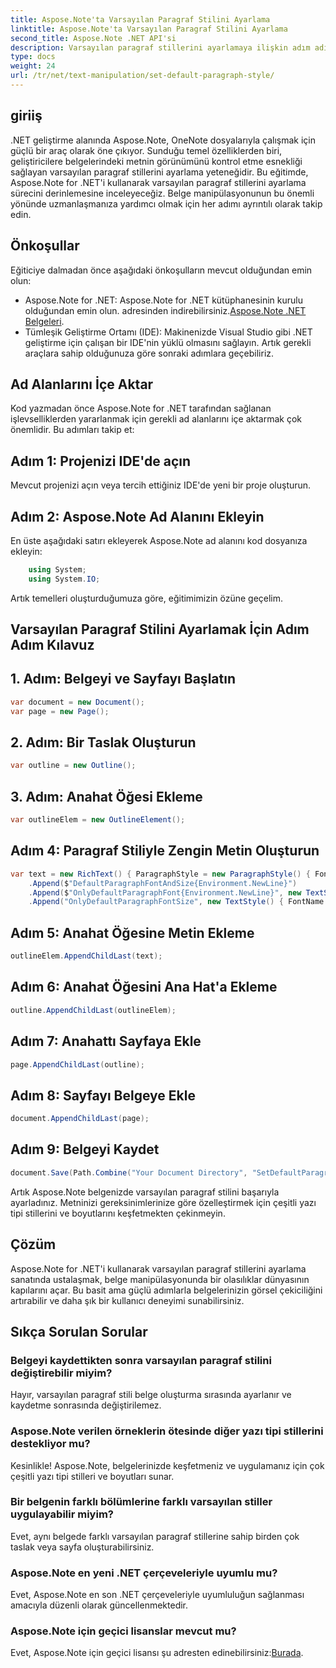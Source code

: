 ```yaml
---
title: Aspose.Note'ta Varsayılan Paragraf Stilini Ayarlama
linktitle: Aspose.Note'ta Varsayılan Paragraf Stilini Ayarlama
second_title: Aspose.Note .NET API'si
description: Varsayılan paragraf stillerini ayarlamaya ilişkin adım adım kılavuzumuzla Aspose.Note for .NET'in gücünü keşfedin. Belge işleme becerilerinizi zahmetsizce geliştirin.
type: docs
weight: 24
url: /tr/net/text-manipulation/set-default-paragraph-style/
---
```

## giriiş
.NET geliştirme alanında Aspose.Note, OneNote dosyalarıyla çalışmak için güçlü bir araç olarak öne çıkıyor. Sunduğu temel özelliklerden biri, geliştiricilere belgelerindeki metnin görünümünü kontrol etme esnekliği sağlayan varsayılan paragraf stillerini ayarlama yeteneğidir. Bu eğitimde, Aspose.Note for .NET'i kullanarak varsayılan paragraf stillerini ayarlama sürecini derinlemesine inceleyeceğiz. Belge manipülasyonunun bu önemli yönünde uzmanlaşmanıza yardımcı olmak için her adımı ayrıntılı olarak takip edin.
## Önkoşullar
Eğiticiye dalmadan önce aşağıdaki önkoşulların mevcut olduğundan emin olun:
- Aspose.Note for .NET: Aspose.Note for .NET kütüphanesinin kurulu olduğundan emin olun. adresinden indirebilirsiniz.[Aspose.Note .NET Belgeleri](https://reference.aspose.com/note/net/).
- Tümleşik Geliştirme Ortamı (IDE): Makinenizde Visual Studio gibi .NET geliştirme için çalışan bir IDE'nin yüklü olmasını sağlayın.
Artık gerekli araçlara sahip olduğunuza göre sonraki adımlara geçebiliriz.
## Ad Alanlarını İçe Aktar
Kod yazmadan önce Aspose.Note for .NET tarafından sağlanan işlevselliklerden yararlanmak için gerekli ad alanlarını içe aktarmak çok önemlidir. Bu adımları takip et:
## Adım 1: Projenizi IDE'de açın
Mevcut projenizi açın veya tercih ettiğiniz IDE'de yeni bir proje oluşturun.
## Adım 2: Aspose.Note Ad Alanını Ekleyin
En üste aşağıdaki satırı ekleyerek Aspose.Note ad alanını kod dosyanıza ekleyin:
```csharp
    using System;
    using System.IO;
```
Artık temelleri oluşturduğumuza göre, eğitimimizin özüne geçelim.
## Varsayılan Paragraf Stilini Ayarlamak İçin Adım Adım Kılavuz
## 1. Adım: Belgeyi ve Sayfayı Başlatın
```csharp
var document = new Document();
var page = new Page();
```
## 2. Adım: Bir Taslak Oluşturun
```csharp
var outline = new Outline();
```
## 3. Adım: Anahat Öğesi Ekleme
```csharp
var outlineElem = new OutlineElement();
```
## Adım 4: Paragraf Stiliyle Zengin Metin Oluşturun
```csharp
var text = new RichText() { ParagraphStyle = new ParagraphStyle() { FontName = "Courier New", FontSize = 20 } }
    .Append($"DefaultParagraphFontAndSize{Environment.NewLine}")
    .Append($"OnlyDefaultParagraphFont{Environment.NewLine}", new TextStyle() { FontSize = 14 })
    .Append("OnlyDefaultParagraphFontSize", new TextStyle() { FontName = "Verdana" });
```
## Adım 5: Anahat Öğesine Metin Ekleme
```csharp
outlineElem.AppendChildLast(text);
```
## Adım 6: Anahat Öğesini Ana Hat'a Ekleme
```csharp
outline.AppendChildLast(outlineElem);
```
## Adım 7: Anahattı Sayfaya Ekle
```csharp
page.AppendChildLast(outline);
```
## Adım 8: Sayfayı Belgeye Ekle
```csharp
document.AppendChildLast(page);
```
## Adım 9: Belgeyi Kaydet
```csharp
document.Save(Path.Combine("Your Document Directory", "SetDefaultParagraphStyle.one"));
```
Artık Aspose.Note belgenizde varsayılan paragraf stilini başarıyla ayarladınız. Metninizi gereksinimlerinize göre özelleştirmek için çeşitli yazı tipi stillerini ve boyutlarını keşfetmekten çekinmeyin.
## Çözüm
Aspose.Note for .NET'i kullanarak varsayılan paragraf stillerini ayarlama sanatında ustalaşmak, belge manipülasyonunda bir olasılıklar dünyasının kapılarını açar. Bu basit ama güçlü adımlarla belgelerinizin görsel çekiciliğini artırabilir ve daha şık bir kullanıcı deneyimi sunabilirsiniz.
## Sıkça Sorulan Sorular
### Belgeyi kaydettikten sonra varsayılan paragraf stilini değiştirebilir miyim?
Hayır, varsayılan paragraf stili belge oluşturma sırasında ayarlanır ve kaydetme sonrasında değiştirilemez.
### Aspose.Note verilen örneklerin ötesinde diğer yazı tipi stillerini destekliyor mu?
Kesinlikle! Aspose.Note, belgelerinizde keşfetmeniz ve uygulamanız için çok çeşitli yazı tipi stilleri ve boyutları sunar.
### Bir belgenin farklı bölümlerine farklı varsayılan stiller uygulayabilir miyim?
Evet, aynı belgede farklı varsayılan paragraf stillerine sahip birden çok taslak veya sayfa oluşturabilirsiniz.
### Aspose.Note en yeni .NET çerçeveleriyle uyumlu mu?
Evet, Aspose.Note en son .NET çerçeveleriyle uyumluluğun sağlanması amacıyla düzenli olarak güncellenmektedir.
### Aspose.Note için geçici lisanslar mevcut mu?
 Evet, Aspose.Note için geçici lisansı şu adresten edinebilirsiniz:[Burada](https://purchase.aspose.com/temporary-license/).